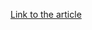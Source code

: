 [Link to the article](https://www.welivesecurity.com/en/videos/month-security-tony-anscombe-february-2025-edition/)
